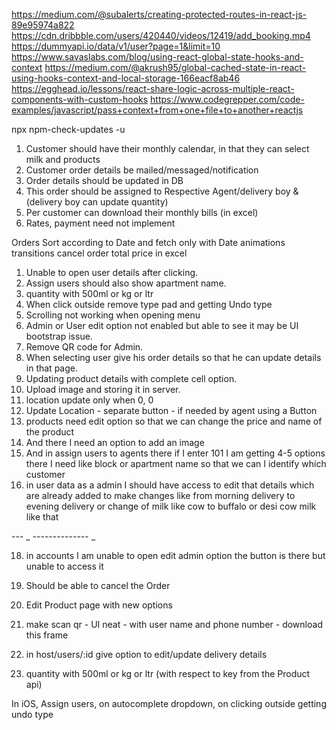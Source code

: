 <!-- add email login validation and phone number validation -->

https://medium.com/@subalerts/creating-protected-routes-in-react-js-89e95974a822
https://cdn.dribbble.com/users/420440/videos/12419/add_booking.mp4
https://dummyapi.io/data/v1/user?page=1&limit=10
https://www.savaslabs.com/blog/using-react-global-state-hooks-and-context
https://medium.com/@akrush95/global-cached-state-in-react-using-hooks-context-and-local-storage-166eacf8ab46
https://egghead.io/lessons/react-share-logic-across-multiple-react-components-with-custom-hooks
https://www.codegrepper.com/code-examples/javascript/pass+context+from+one+file+to+another+reactjs

npx npm-check-updates -u

1. Customer should have their monthly calendar, in that they can select milk and products
2. Customer order details be mailed/messaged/notification
3. Order details should be updated in DB
4. This order should be assigned to Respective Agent/delivery boy & (delivery boy can update quantity)
5. Per customer can download their monthly bills (in excel)
6. Rates, payment need not implement

Orders Sort according to Date and fetch only with Date
animations transitions
cancel order
total price in excel

1. Unable to open user details after clicking.
2. Assign users should also show apartment name.
3. quantity with 500ml or kg or ltr
4. When click outside remove type pad and getting Undo type
5. Scrolling not working when opening menu
6. Admin or User edit option not enabled but able to see it may be UI bootstrap issue.
7. Remove QR code for Admin.
8. When selecting user give his order details so that he can update details in that page.
9. Updating product details with complete cell option.
10. Upload image and storing it in server.
11. location update only when 0, 0
12. Update Location - separate button - if needed by agent using a Button
13. products need edit option so that we can change the price and name of the product
14. And there I need an option to add an image
15. And in assign users to agents there if I enter 101 I am getting 4-5 options there I need like block or apartment name so that we can I identify which customer
16. in user data as a admin I should have access to edit that details which are already added to make changes like from morning delivery to evening delivery or change of milk like cow to buffalo or desi cow milk like that

--- _ -------------- _

18. in accounts I am unable to open edit admin option the button is there but unable to access it

19. Should be able to cancel the Order
20. Edit Product page with new options
21. make scan qr - UI neat - with user name and phone number - download this frame
22. in host/users/:id give option to edit/update delivery details
23. quantity with 500ml or kg or ltr (with respect to key from the Product api)

In iOS, Assign users, on autocomplete dropdown, on clicking outside getting undo type
